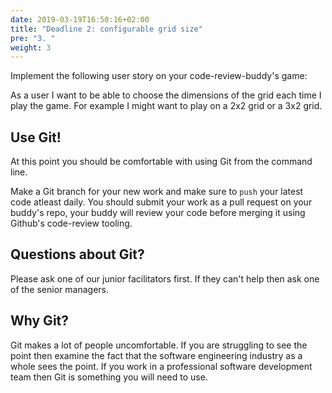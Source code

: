 ```yaml
---
date: 2019-03-19T16:50:16+02:00
title: "Deadline 2: configurable grid size" 
pre: "3. "
weight: 3
---
```


Implement the following user story on your code-review-buddy's game:

As a user I want to be able to choose the dimensions of the grid each time I play the game. For example I might want to play on a 2x2 grid or a 3x2 grid. 

## Use Git!

At this point you should be comfortable with using Git from the command line. 

Make a Git branch for your new work and make sure to `push` your latest code atleast daily. You should submit your work as a pull request on your buddy's repo, your buddy will review your code before merging it using Github's code-review tooling. 



## Questions about Git?

Please ask one of our junior facilitators first. If they can't help then ask one of the senior managers.

## Why Git?

Git makes a lot of people uncomfortable. If you are struggling to see the point then examine the fact that the software engineering industry as a whole sees the point. If you work in a professional software development team then Git is something you will need to use. 

